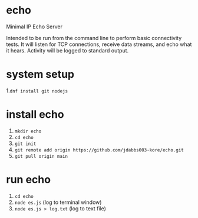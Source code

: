 # echo
Minimal IP Echo Server

Intended to be run from the command line to perform basic connectivity tests. It will
listen for TCP connections, receive data streams, and echo what it hears. Activity
will be logged to standard output.

# system setup
1.`dnf install git nodejs`

# install echo
1. `mkdir echo`
1. `cd echo`
1. `git init`
1. `git remote add origin https://github.com/jdabbs003-kore/echo.git`
1. `git pull origin main`

# run echo
1. `cd echo`
1. `node es.js` (log to terminal window)
1. `node es.js > log.txt` (log to text file)
